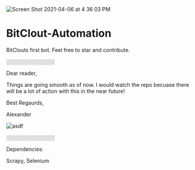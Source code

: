 ![Screen Shot 2021-04-06 at 4 36 03 PM](https://user-images.githubusercontent.com/25471002/113781364-34fc4000-96f6-11eb-9c0f-e8de78a89007.png)


# BitClout-Automation
BitClouts first bot. Feel free to star and contribute.

░░░░░░░░░░░░░

Dear reader,

Things are going smooth as of now. I would watch the repo becuase there will be a lot of action with this in the near future!

Best Regaurds,

Alexander

![asdf](https://user-images.githubusercontent.com/25471002/113968087-01a1da00-97f8-11eb-97fe-c13e442b54e7.jpeg)


░░░░░░░░░░░░░




Dependencies:

Scrapy,
Selenium
